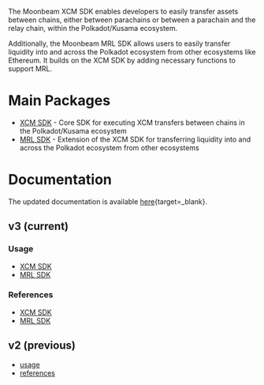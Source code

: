 The Moonbeam XCM SDK enables developers to easily transfer assets between chains, either between parachains or between a parachain and the relay chain, within the Polkadot/Kusama ecosystem.

Additionally, the Moonbeam MRL SDK allows users to easily transfer liquidity into and across the Polkadot ecosystem from other ecosystems like Ethereum. It builds on the XCM SDK by adding necessary functions to support MRL.

# Main Packages

- [XCM SDK](./packages/sdk/) - Core SDK for executing XCM transfers between chains in the Polkadot/Kusama ecosystem
- [MRL SDK](./packages/mrl/) - Extension of the XCM SDK for transferring liquidity into and across the Polkadot ecosystem from other ecosystems


# Documentation

The updated documentation is available [here](https://moonbeam-foundation.github.io/xcm-sdk/latest/){target=\_blank}.

## v3 (current)

### Usage

- [XCM SDK](https://moonbeam-foundation.github.io/xcm-sdk/latest/example-usage/xcm)
- [MRL SDK](https://moonbeam-foundation.github.io/xcm-sdk/latest/example-usage/mrl)

### References

- [XCM SDK](https://moonbeam-foundation.github.io/xcm-sdk/latest/reference/xcm)
- [MRL SDK](https://moonbeam-foundation.github.io/xcm-sdk/latest/reference/mrl)

## v2 (previous)

- [usage](https://moonbeam-foundation.github.io/xcm-sdk/v2/example-usage)
- [references](https://moonbeam-foundation.github.io/xcm-sdk/v2/reference/interfaces)